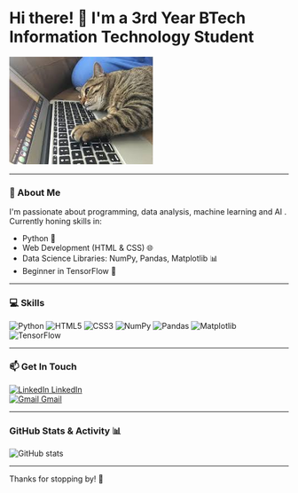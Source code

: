 # Hi there! 👋 I'm a 3rd Year BTech Information Technology Student

![Banner](https://github.com/Dupinderr/Dupinderr/blob/main/cat%20coding.jpeg?raw=true)

---

### 🚀 About Me
I'm passionate about programming, data analysis, machine learning and AI . Currently honing skills in:

- Python 🐍  
- Web Development (HTML & CSS) 🌐  
- Data Science Libraries: NumPy, Pandas, Matplotlib 📊  
- Beginner in TensorFlow 🤖  

---

### 💻 Skills

![Python](https://img.shields.io/badge/Python-3776AB?style=flat&logo=python&logoColor=white) 
![HTML5](https://img.shields.io/badge/HTML5-E34F26?style=flat&logo=html5&logoColor=white) 
![CSS3](https://img.shields.io/badge/CSS3-1572B6?style=flat&logo=css3&logoColor=white) 
![NumPy](https://img.shields.io/badge/NumPy-013243?style=flat&logo=python&logoColor=white) 
![Pandas](https://img.shields.io/badge/Pandas-150458?style=flat&logo=pandas&logoColor=white) 
![Matplotlib](https://img.shields.io/badge/Matplotlib-F58025?style=flat&logo=python&logoColor=white) 
![TensorFlow](https://img.shields.io/badge/TensorFlow-FF6F00?style=flat&logo=tensorflow&logoColor=white)

---

### 📫 Get In Touch

[![LinkedIn](https://img.shields.io/badge/-LinkedIn-0077B5?style=flat&logo=linkedin&logoColor=white) LinkedIn](https://www.linkedin.com/in/dupinderjeet-singh-288758294/)  
[![Gmail](https://img.shields.io/badge/-Gmail-D14836?style=flat&logo=gmail&logoColor=white) Gmail](mailto:dupinderjeetsingh16@gmail.com)

---

### GitHub Stats & Activity 📊

![GitHub stats](https://github-readme-stats.vercel.app/api?username=Dupinderr&show_icons=true&theme=radical)

---

Thanks for stopping by! 🚀  
